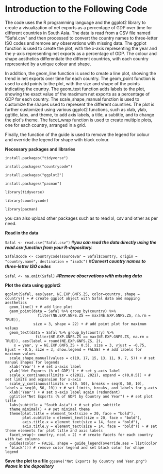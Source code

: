 
# Introduction to the Following Code
The code uses the R programming language and the ggplot2 library to create a visualization of net exports as a percentage of GDP over time for different countries in South Asia. The data is read from a CSV file named "Safal.csv" and then processed to convert the country names to three-letter ISO codes and remove any observations with missing data. The ggplot function is used to create the plot, with the x-axis representing the year and the y-axis representing net exports as a percentage of GDP. The colour and shape aesthetics differentiate the different countries, with each country represented by a unique colour and shape.

In addition, the geom_line function is used to create a line plot, showing the trend in net exports over time for each country. The geom_point function is used to add points to the plot, with the size and shape of the points indicating the country. The geom_text function adds labels to the plot, showing the exact value of the maximum net exports as a percentage of GDP for each country. The scale_shape_manual function is used to customize the shapes used to represent the different countries. The plot is further customized using various ggplot2 functions, such as xlab, ylab, ggtitle, labs, and theme, to add axis labels, a title, a subtitle, and to change the plot's theme. The facet_wrap function is used to create multiple plots, one for each country, arranged in a grid.

Finally, the function of the guide is used to remove the legend for colour and override the legend for shape with black colour.


**Necessary packages and libraries**

`install.packages("tidyverse")`

`install.packages("countrycode")`

`install.packages("ggplot2")`

`install.packages("pacman")`

`library(tidyverse)`

`library(countrycode)`

`library(pacman)`


you can also upload other packages such as to read xl, csv and other as per need.

**Read in the data**

`Safal <- read.csv("Safal.csv")` #**_you can read the data directly using the read.csv function from your R-depository._** 

`Safal$code <- countrycode(sourcevar = Safal$country, origin = "country.name", destination = "iso3c")` _#**Convert country names to three-letter ISO codes**_

`Safal <- na.omit(Safal)` _#**Remove observations with missing data**_

**Plot the data using ggplot2**

```library(ggplot2) # load ggplot2 package for plotting
ggplot(Safal, aes(year, NE.EXP.GNFS.ZS, color=country, shape = country)) + # create ggplot object with Safal data and mapping aesthetics
  geom_line() + # add line plot
  geom_point(data = Safal %>% group_by(country) %>% 
               filter(NE.EXP.GNFS.ZS == max(NE.EXP.GNFS.ZS, na.rm = TRUE)),
             size = 3, shape = 22) + # add point plot for maximum values
  geom_text(data = Safal %>% group_by(country) %>% 
              filter(NE.EXP.GNFS.ZS == max(NE.EXP.GNFS.ZS, na.rm = TRUE)), aes(label = round(NE.EXP.GNFS.ZS, 2), 
    x = year, y = NE.EXP.GNFS.ZS + 0.5), size = 3, vjust = -0.75, hjust = -0.5, size = 3, show.legend = FALSE) + # add labels for maximum values
  scale_shape_manual(values = c(19, 17, 15, 13, 11, 9, 7, 5)) + # set manual shapes for legends
  xlab('Year') + # set x-axis label
  ylab('Net Exports (% of GDP)') + # set y-axis label
  scale_x_continuous(limits = c(2011, 2021), expand = c(0,0.5)) + # set limits and expansion for x-axis
  scale_y_continuous(limits = c(0, 50), breaks = seq(0, 50, 10), labels = seq(0, 50, 10)) + # set limits, breaks, and labels for y-axis
  xlab('Year') + # set x-axis label again (redundant)
  ggtitle("Net Exports (% of GDP) by Country and Year") + # set plot title
  labs(subtitle = "South Asia") + # set plot subtitle
  theme_minimal() + # set minimal theme
  theme(plot.title = element_text(size = 20, face = "bold"), 
        plot.subtitle = element_text(size = 20, face = "bold"),
        axis.title.x = element_text(size = 14, face = "bold"),
        axis.title.y = element_text(size = 14, face = "bold")) + # set theme elements for plot title and axis labels
  facet_wrap(~ country, ncol = 2) + # create facets for each country with two columns
  guides(color = FALSE, shape = guide_legend(override.aes = list(color = "black"))) # remove color legend and set black color for shape legend
```

**Save the plot to a file**
`ggsave("Net Exports by Country and Year.png")` _**#save in the depository**_
